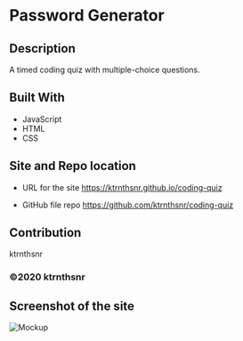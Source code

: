 # Password Generator

## Description
A timed coding quiz with multiple-choice questions.

## Built With
* JavaScript
* HTML
* CSS

## Site and Repo location

* URL for the site
https://ktrnthsnr.github.io/coding-quiz 

* GitHub file repo
https://github.com/ktrnthsnr/coding-quiz


## Contribution
ktrnthsnr

### ©️2020 ktrnthsnr

## Screenshot of the site   

![Mockup](./assets/images/mockup.JPG "Coding-Quiz")